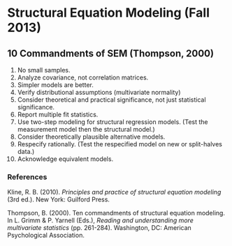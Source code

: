 Structural Equation Modeling (Fall 2013)
===============================================================================



10 Commandments of SEM (Thompson, 2000)
-------------------------------------------------------------------------------

1. No small samples.
2. Analyze covariance, not correlation matrices.
3. Simpler models are better.
4. Verify distributional assumptions (multivariate normality)
5. Consider theoretical and practical significance, not just statistical significance.
6. Report multiple fit statistics.
7. Use two-step modeling for structural regression models. (Test the measurement model then the structural model.)
8. Consider theoretically plausible alternative models.
9. Respecify rationally. (Test the respecified model on new or split-halves data.)
10. Acknowledge equivalent models.

### References 

Kline, R. B. (2010). *Principles and practice of structural equation modeling* (3rd ed.).  New York: Guilford Press.

Thompson, B. (2000). Ten commandments of structural equation modeling. In L. Grimm & P. Yarnell (Eds.), *Reading and understanding more multivariate statistics* (pp. 261-284). Washington, DC: American Psychological Association.
